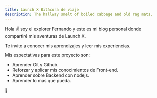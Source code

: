 ```yaml
---
title: Launch X Bitácora de viaje
description: The hallway smelt of boiled cabbage and old rag mats.
---
```


Hola ✌️  soy el explorer Fernando y este es mi blog personal donde compartiré mis aventuras de Launch X.

Te invito a conocer mis aprendizajes y leer mis experiencias.

Mis espectativas para este proyecto son:

- Aprender Git y Github.
- Reforzar  y aplicar mis conocimientos de Front-end.
- Aprender sobre Backend con nodejs.
- Aprender lo más que pueda.

🚀
